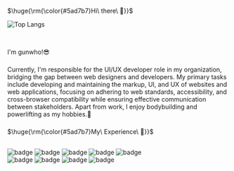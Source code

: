 <p>$\huge{\rm{\color{#5ad7b7}Hi\ there\ 👋}}$</p>

![Top Langs](https://github-readme-stats.vercel.app/api/top-langs/?username=who307&layout=compact)
<br>
<br>

##

I'm gunwho!😎
###
Currently, I'm responsible for the UI/UX developer role in my organization, bridging the gap between web designers and developers. My primary tasks include developing and maintaining the markup, UI, and UX of websites and web applications, focusing on adhering to web standards, accessibility, and cross-browser compatibility while ensuring effective communication between stakeholders.
Apart from work, I enjoy bodybuilding and powerlifting as my hobbies.💪

###

<p>$\huge{\rm{\color{#5ad7b7}My\ Experience\ 🚀}}$</p>

##

![badge](https://img.shields.io/badge/HTML-239120?style=for-the-badge&logo=html5&logoColor=white)
![badge](https://img.shields.io/badge/CSS-239120?&style=for-the-badge&logo=css3&logoColor=white)
![badge](https://img.shields.io/badge/JavaScript-F7DF1E?style=for-the-badge&logo=JavaScript&logoColor=white)
![badge](https://img.shields.io/badge/jQuery-0769AD?style=for-the-badge&logo=jquery&logoColor=white)
![badge](https://img.shields.io/badge/React-20232A?style=for-the-badge&logo=react&logoColor=61DAFB)<br>
![badge](https://img.shields.io/badge/Figma-F24E1E?style=for-the-badge&logo=figma&logoColor=white)
![badge](https://img.shields.io/badge/Adobe%20Photoshop-31A8FF?logo=adobephotoshop&logoColor=fff&style=for-the-badge)
![badge](https://img.shields.io/badge/Adobe%20Illustrator-FF9A00?logo=adobeillustrator&logoColor=fff&style=for-the-badge)
![badge](https://img.shields.io/badge/GitHub-100000?style=for-the-badge&logo=github&logoColor=white)


